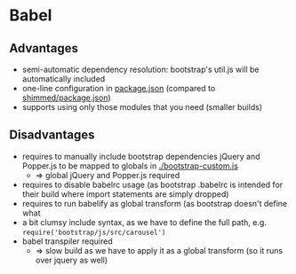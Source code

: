 # Babel
## Advantages

 * semi-automatic dependency resolution: bootstrap's util.js will be automatically included
 * one-line configuration in [package.json](./package.json) (compared to [shimmed/package.json](../shimmed/package.json))
 * supports using only those modules that you need (smaller builds)

## Disadvantages

 * requires to manually include bootstrap dependencies jQuery and Popper.js to be mapped to globals in [./bootstrap-custom.js](./bootstrap-custom.js)
   * => global jQuery and Popper.js required
 * requires to disable babelrc usage (as bootstrap .babelrc is intended for their build where import statements are simply dropped)
 * requires to run babelify as global transform (as bootstrap doesn't define what 
 * a bit clumsy include syntax, as we have to define the full path, e.g. `require('bootstrap/js/src/carousel')`
 * babel transpiler required
   * => slow build as we have to apply it as a global transform (so it runs over jquery as well)
